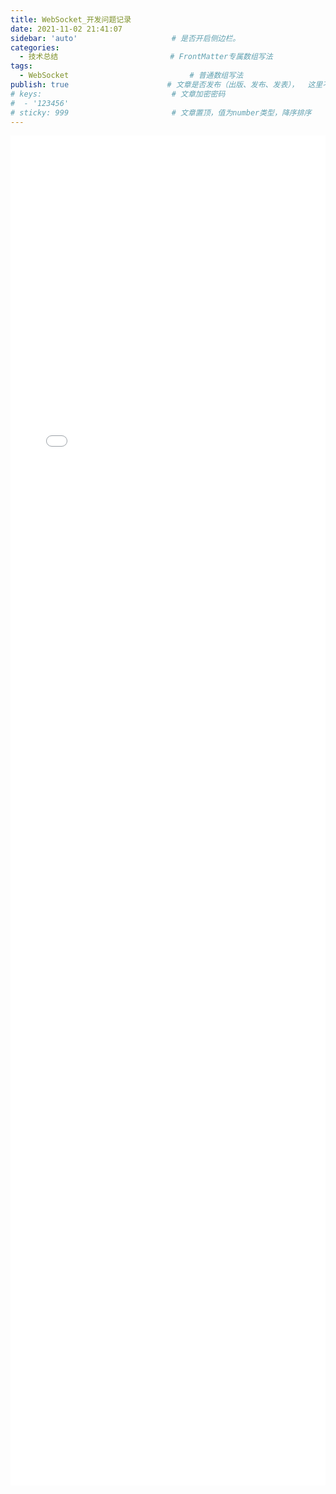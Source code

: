 ```yaml
---
title: WebSocket_开发问题记录
date: 2021-11-02 21:41:07
sidebar: 'auto'                     # 是否开启侧边栏。
categories:
  - 技术总结                         # FrontMatter专属数组写法
tags:
  - WebSocket                           # 普通数组写法
publish: true                      # 文章是否发布（出版、发布、发表），  这里不是 public
# keys:                             # 文章加密密码
#  - '123456'
# sticky: 999                       # 文章置顶，值为number类型，降序排序
---
```


<iframe 
  id="dd"
  width="100%" 
  height="2160px"
  src="/HTML文章/为知笔记/WebSocket_基础知识/WebSocket_开发问题记录.htm"  
  frameborder="0"  
  allowfullscreen="true"
>
</iframe>


